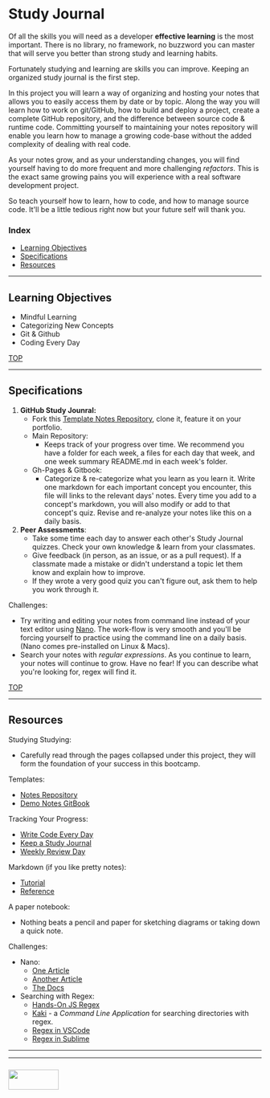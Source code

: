 # Study Journal

Of all the skills you will need as a developer __effective learning__ is the most important.  There is no library, no framework, no buzzword you can master that will serve you better than strong study and learning habits.  

Fortunately studying and learning are skills you can improve.  Keeping an organized study journal is the first step.

In this project you will learn a way of organizing and hosting your notes that allows you to easily access them by date or by topic.  Along the way you will learn how to work on git/GitHub, how to build and deploy a project, create a complete GitHub repository, and the difference between source code & runtime code. Committing yourself to maintaining your notes repository will enable you learn how to manage a growing code-base without the added complexity of dealing with real code.  

As your notes grow, and as your understanding changes, you will find yourself having to do more frequent and more challenging _refactors_.  This is the exact same growing pains you will experience with a real software development project. 

So teach yourself how to learn, how to code, and how to manage source code. It'll be a little tedious right now but your future self will thank you.

### Index
* [Learning Objectives](#learning-objectives)
* [Specifications](#specifications)
* [Resources](#resources)  

---

## Learning Objectives

* Mindful Learning
* Categorizing New Concepts
* Git & Github
* Coding Every Day

[TOP](#index)

---

## Specifications

1. __GitHub Study Jounral:__
    * Fork this [Template Notes Repository](https://github.com/elewa-academy/study-journal-template), clone it, feature it on your portfolio. 
    * Main Repository:
	    * Keeps track of your progress over time.  We recommend you have a folder for each week, a files for each day that week, and one week summary README.md in each week's folder.
    * Gh-Pages & Gitbook:
	    * Categorize & re-categorize what you learn as you learn it. Write one markdown for each important concept you encounter, this file will links to the relevant days' notes. Every time you add to a concept's markdown, you will also modify or add to that concept's quiz.  Revise and re-analyze your notes like this on a daily basis.
2. __Peer Assessments__:
    * Take some time each day to answer each other's Study Journal quizzes.  Check your own knowledge & learn from your classmates.  
    * Give feedback (in person, as an issue, or as a pull request).  If a classmate made a mistake or didn't understand a topic let them know and explain how to improve.  
    * If they wrote a very good quiz you can't figure out, ask them to help you work through it.

Challenges:
* Try writing and editing your notes from command line instead of your text editor using [Nano](https://www.howtogeek.com/howto/42980/the-beginners-guide-to-nano-the-linux-command-line-text-editor/). The work-flow is very smooth and you'll be forcing yourself to practice using the command line on a daily basis.  (Nano comes pre-installed on Linux & Macs).
* Search your notes with _regular expressions_. As you continue to learn, your notes will continue to grow.  Have no fear!  If you can describe what you're looking for, regex will find it.     


[TOP](#index)

---

## Resources

Studying Studying:
* Carefully read through the pages collapsed under this project, they will form the foundation of your success in this bootcamp.

Templates:
* [Notes Repository](https://github.com/elewa-academy/study-journal-template)
* [Demo Notes GitBook](https://elewa-academy.github.io/study-journal-template)

Tracking Your Progress:
* [Write Code Every Day](https://johnresig.com/blog/write-code-every-day/)
* [Keep a Study Journal](https://www.instatrick.com/writing-programming-journal/)
* [Weekly Review Day](https://www.youtube.com/watch?v=PlTrxpNaZI8)


Markdown (if you like pretty notes):
* [Tutorial](https://www.markdowntutorial.com)
* [Reference](https://guides.github.com/features/mastering-markdown/)


A paper notebook:  
* Nothing beats a pencil and paper for sketching diagrams or taking down a quick note.


Challenges:
* Nano:
    * [One Article](https://www.howtogeek.com/howto/42980/the-beginners-guide-to-nano-the-linux-command-line-text-editor/)
    * [Another Article](http://www.tuxradar.com/content/text-editing-nano-made-easy)
    * [The Docs](https://www.nano-editor.org/dist/v2.9/nano.html)
* Searching with Regex:
    * [Hands-On JS Regex](https://github.com/dwyl/learn-regex)
    * [Kaki](https://github.com/fbeline/kaki) - a _Command Line Application_ for searching directories with regex.
    * [Regex in VSCode](https://msdn.microsoft.com/en-us/library/2k3te2cs.aspx)
    * [Regex in Sublime](http://docs.sublimetext.info/en/latest/search_and_replace/search_and_replace_overview.html)



___
___
### <a href="http://elewa.education/blog" target="_blank"><img src="https://user-images.githubusercontent.com/18554853/34921062-506450ae-f97d-11e7-875f-6feeb26ad72d.png" width="100" height="40"/></a>
